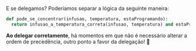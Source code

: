 E se delegamos? Poderíamos separar a lógica da seguinte maneira:
 
```python
def pode_se_concentrar(infusao, temperatura, estaProgramando):
  return infusao_a_temperatura_correta(infusao, temperatura) and estaProgramando
```

**Ao delegar corretamente**, há momentos em que não é necessário alterar a ordem de precedência, outro ponto a favor da delegação! :muscle:
